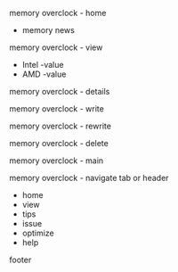 memory overclock - home
* memory news

memory overclock - view
* Intel
-value
* AMD
-value

memory overclock - details

memory overclock - write

memory overclock - rewrite

memory overclock - delete

memory overclock - main

memory overclock - navigate tab or header
* home
* view
* tips
* issue
* optimize
* help

footer